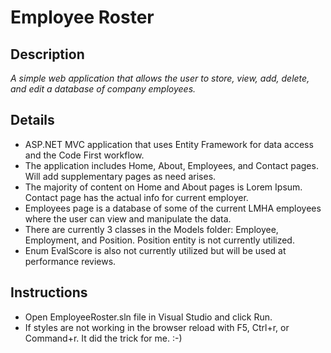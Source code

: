 # Employee Roster

## Description
*A simple web application that allows the user to store, view, add, delete, and edit a database of company employees.* 

## Details
- ASP.NET MVC application that uses Entity Framework for data access and the Code First workflow.
- The application includes Home, About, Employees, and Contact pages. Will add supplementary pages as need arises. 
- The majority of content on Home and About pages is Lorem Ipsum. Contact page has the actual info for current employer. 
- Employees page is a database of some of the current LMHA employees where the user can view and manipulate the data. 
- There are currently 3 classes in the Models folder: Employee, Employment, and Position. Position entity is not currently utilized. 
- Enum EvalScore is also not currently utilized but will be used at performance reviews. 

## Instructions
- Open EmployeeRoster.sln file in Visual Studio and click Run. 
- If styles are not working in the browser reload with F5, Ctrl+r, or Command+r. It did the trick for me. :-)
